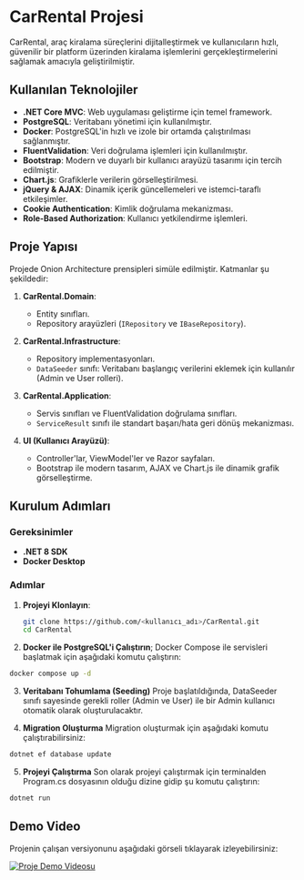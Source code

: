 # CarRental Projesi

CarRental, araç kiralama süreçlerini dijitalleştirmek ve kullanıcıların hızlı, güvenilir bir platform üzerinden kiralama işlemlerini gerçekleştirmelerini sağlamak amacıyla geliştirilmiştir.

## Kullanılan Teknolojiler
- **.NET Core MVC**: Web uygulaması geliştirme için temel framework.
- **PostgreSQL**: Veritabanı yönetimi için kullanılmıştır.
- **Docker**: PostgreSQL'in hızlı ve izole bir ortamda çalıştırılması sağlanmıştır.
- **FluentValidation**: Veri doğrulama işlemleri için kullanılmıştır.
- **Bootstrap**: Modern ve duyarlı bir kullanıcı arayüzü tasarımı için tercih edilmiştir.
- **Chart.js**: Grafiklerle verilerin görselleştirilmesi.
- **jQuery & AJAX**: Dinamik içerik güncellemeleri ve istemci-taraflı etkileşimler.
- **Cookie Authentication**: Kimlik doğrulama mekanizması.
- **Role-Based Authorization**: Kullanıcı yetkilendirme işlemleri.

## Proje Yapısı
Projede Onion Architecture prensipleri simüle edilmiştir. Katmanlar şu şekildedir:

1. **CarRental.Domain**:  
   - Entity sınıfları.  
   - Repository arayüzleri (`IRepository` ve `IBaseRepository`).  

2. **CarRental.Infrastructure**:  
   - Repository implementasyonları.  
   - `DataSeeder` sınıfı: Veritabanı başlangıç verilerini eklemek için kullanılır (Admin ve User rolleri).  

3. **CarRental.Application**:  
   - Servis sınıfları ve FluentValidation doğrulama sınıfları.  
   - `ServiceResult` sınıfı ile standart başarı/hata geri dönüş mekanizması.  

4. **UI (Kullanıcı Arayüzü)**:  
   - Controller'lar, ViewModel'ler ve Razor sayfaları.
   - Bootstrap ile modern tasarım, AJAX ve Chart.js ile dinamik grafik görselleştirme.

## Kurulum Adımları
### Gereksinimler
- **.NET 8 SDK**  
- **Docker Desktop**   

### Adımlar
1. **Projeyi Klonlayın**:
   ```bash
   git clone https://github.com/<kullanıcı_adı>/CarRental.git
   cd CarRental

2. **Docker ile PostgreSQL'i Çalıştırın**;
Docker Compose ile servisleri başlatmak için aşağıdaki komutu çalıştırın:

```bash 
docker compose up -d
```
3. **Veritabanı Tohumlama (Seeding)**
Proje başlatıldığında, DataSeeder sınıfı sayesinde gerekli roller (Admin ve User) ile bir Admin kullanıcı otomatik olarak oluşturulacaktır.

4. **Migration Oluşturma**
Migration oluşturmak için aşağıdaki komutu çalıştırabilirsiniz:

```bash 
dotnet ef database update
```
5.  **Projeyi Çalıştırma**
Son olarak projeyi çalıştırmak için terminalden Program.cs dosyasının olduğu dizine gidip şu komutu çalıştırın:
```bash 
dotnet run
```

## Demo Video

Projenin çalışan versiyonunu aşağıdaki görseli tıklayarak izleyebilirsiniz:

[![Proje Demo Videosu](https://img.youtube.com/vi/nLbMEAX_OPY/0.jpg)](https://www.youtube.com/watch?v=nLbMEAX_OPY)

